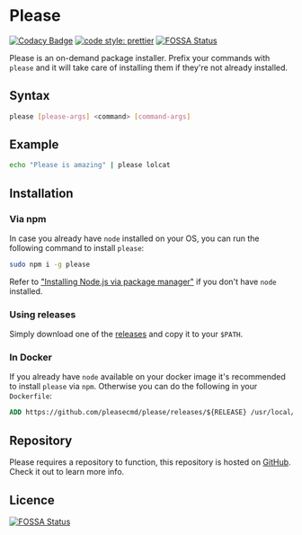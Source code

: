 # Please

[![Codacy Badge](https://app.codacy.com/project/badge/Grade/aaa7e6823a4b4103a3d45a208668c1a1)](https://www.codacy.com/gh/pleasecmd/please/dashboard?utm_source=github.com&utm_medium=referral&utm_content=pleasecmd/please&utm_campaign=Badge_Grade)
[![code style: prettier](https://img.shields.io/badge/code_style-prettier-ff69b4.svg)](https://github.com/prettier/prettier)
[![FOSSA Status](https://app.fossa.com/api/projects/git%2Bgithub.com%2Fpleasecmd%2Fplease.svg?type=shield)](https://app.fossa.com/projects/git%2Bgithub.com%2Fpleasecmd%2Fplease?ref=badge_shield)

Please is an on-demand package installer. Prefix your commands with `please`
and it will take care of installing them if they're not already installed.

## Syntax

```bash
please [please-args] <command> [command-args]
```

## Example

```bash
echo "Please is amazing" | please lolcat
```

## Installation

### Via npm

In case you already have `node` installed on your OS, you can run the following command to install `please`:

```bash
sudo npm i -g please
```

Refer to ["Installing Node.js via package manager"](https://nodejs.org/en/download/package-manager/) if you don't have `node` installed.

### Using releases

Simply download one of the [releases](https://github.com/pleasecmd/please/releases) and copy it to your `$PATH`.

### In Docker

If you already have `node` available on your docker image it's recommended to install `please` via `npm`.
Otherwise you can do the following in your `Dockerfile`:

```Dockerfile
ADD https://github.com/pleasecmd/please/releases/${RELEASE} /usr/local/bin/please
```

## Repository

Please requires a repository to function, this repository is
hosted on [GitHub](https://github.com/pleasecmd/repo). Check it out to learn more info.

## Licence

[![FOSSA Status](https://app.fossa.com/api/projects/git%2Bgithub.com%2Fpleasecmd%2Fplease.svg?type=large)](https://app.fossa.com/projects/git%2Bgithub.com%2Fpleasecmd%2Fplease?ref=badge_large)
